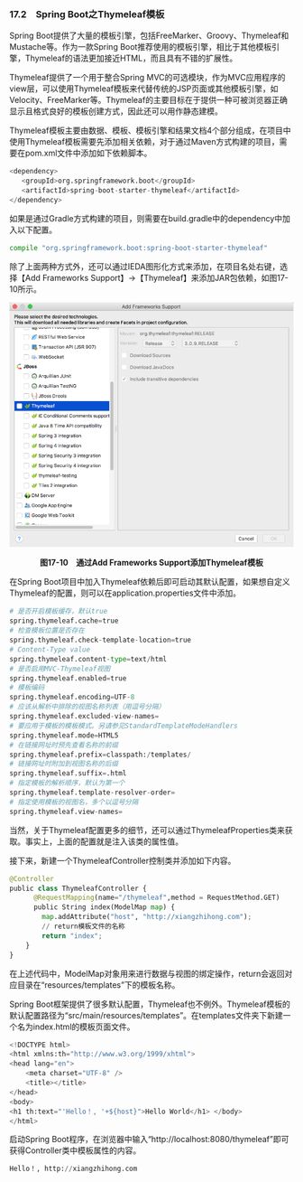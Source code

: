 ### 17.2　Spring Boot之Thymeleaf模板

Spring Boot提供了大量的模板引擎，包括FreeMarker、Groovy、Thymeleaf和Mustache等。作为一款Spring Boot推荐使用的模板引擎，相比于其他模板引擎，Thymeleaf的语法更加接近HTML，而且具有不错的扩展性。

Thymeleaf提供了一个用于整合Spring MVC的可选模块，作为MVC应用程序的view层，可以使用Thymeleaf模板来代替传统的JSP页面或其他模板引擎，如Velocity、FreeMarker等。Thymeleaf的主要目标在于提供一种可被浏览器正确显示且格式良好的模板创建方式，因此还可以用作静态建模。

Thymeleaf模板主要由数据、模板、模板引擎和结果文档4个部分组成，在项目中使用Thymeleaf模板需要先添加相关依赖，对于通过Maven方式构建的项目，需要在pom.xml文件中添加如下依赖脚本。

```python
<dependency>
   <groupId>org.springframework.boot</groupId>
   <artifactId>spring-boot-starter-thymeleaf</artifactId>
</dependency>
```

如果是通过Gradle方式构建的项目，则需要在build.gradle中的dependency中加入以下配置。

```python
compile "org.springframework.boot:spring-boot-starter-thymeleaf"
```

除了上面两种方式外，还可以通过IEDA图形化方式来添加，在项目名处右键，选择【Add Frameworks Support】→【Thymeleaf】来添加JAR包依赖，如图17-10所示。

![82.png](../images/82.png)
<center class="my_markdown"><b class="my_markdown">图17-10　通过Add Frameworks Support添加Thymeleaf模板</b></center>

在Spring Boot项目中加入Thymeleaf依赖后即可启动其默认配置，如果想自定义Thymeleaf的配置，则可以在application.properties文件中添加。

```python
# 是否开启模板缓存，默认true
spring.thymeleaf.cache=true 
# 检查模板位置是否存在
spring.thymeleaf.check-template-location=true 
# Content-Type value
spring.thymeleaf.content-type=text/html 
# 是否启用MVC-Thymeleaf视图
spring.thymeleaf.enabled=true 
# 模板编码
spring.thymeleaf.encoding=UTF-8 
# 应该从解析中排除的视图名称列表（用逗号分隔）
spring.thymeleaf.excluded-view-names= 
# 要应用于模板的模板模式。另请参见StandardTemplateModeHandlers
spring.thymeleaf.mode=HTML5 
# 在链接网址时预先查看名称的前缀
spring.thymeleaf.prefix=classpath:/templates/ 
# 链接网址时附加到视图名称的后缀
spring.thymeleaf.suffix=.html
# 指定模板的解析顺序，默认为第一个
spring.thymeleaf.template-resolver-order= 
# 指定使用模板的视图名，多个以逗号分隔
spring.thymeleaf.view-names=
```

当然，关于Thymeleaf配置更多的细节，还可以通过ThymeleafProperties类来获取。事实上，上面的配置就是注入该类的属性值。

接下来，新建一个ThymeleafController控制类并添加如下内容。

```python
@Controller
public class ThymeleafController {
      @RequestMapping(name="/thymeleaf",method = RequestMethod.GET)
      public String index(ModelMap map) {
        map.addAttribute("host", "http://xiangzhihong.com");
        // return模板文件的名称
        return "index";
    }
}
```

在上述代码中，ModelMap对象用来进行数据与视图的绑定操作，return会返回对应目录在“resources/templates”下的模板名称。

Spring Boot框架提供了很多默认配置，Thymeleaf也不例外。Thymeleaf模板的默认配置路径为“src/main/resources/templates”。在templates文件夹下新建一个名为index.html的模板页面文件。

```python
<!DOCTYPE html>
<html xmlns:th="http://www.w3.org/1999/xhtml">
<head lang="en">
    <meta charset="UTF-8" />
    <title></title>
</head>
<body>
<h1 th:text="'Hello！, '+${host}">Hello World</h1> </body>
</html>
```

启动Spring Boot程序，在浏览器中输入“http://localhost:8080/thymeleaf”即可获得Controller类中模板属性的内容。

```python
Hello！, http://xiangzhihong.com
```

